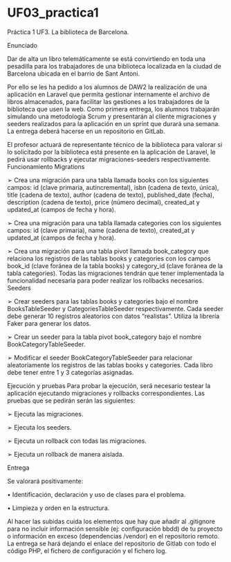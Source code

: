 # UF03_practica1


Práctica 1 UF3. La biblioteca de Barcelona.

Enunciado

Dar de alta un libro telemáticamente se está
convirtiendo en toda una pesadilla para los
trabajadores de una biblioteca localizada en la
ciudad de Barcelona ubicada en el barrio de Sant
Antoni.

Por ello se les ha pedido a los alumnos de DAW2
la realización de una aplicación en Laravel que
permita gestionar internamente el archivo de
libros almacenados, para facilitar las gestiones a
los trabajadores de la biblioteca que usen la web.
Como primera entrega, los alumnos trabajarán simulando una metodología
Scrum y presentarán al cliente migraciones y seeders realizados para la
aplicación en un sprint que durará una semana.
La entrega deberá hacerse en un repositorio en
GitLab.

El profesor actuará de representante técnico de la biblioteca para valorar si
lo solicitado por la biblioteca está presente en la aplicación de Laravel, le
pedirá usar rollbacks y ejecutar migraciones-seeders respectivamente.
Funcionamiento
Migrations

➢ Crea una migración para una tabla llamada books con los siguientes
campos: id (clave primaria, autincremental), isbn (cadena de texto,
única), title (cadena de texto), author (cadena de texto),
published_date (fecha), description (cadena de texto), price
(número decimal), created_at y updated_at (campos de fecha y
hora).

➢ Crea una migración para una tabla llamada categories con los
siguientes campos: id (clave primaria), name (cadena de texto),
created_at y updated_at (campos de fecha y hora).

➢ Crea una migración para una tabla pivot llamada book_category que
relaciona los registros de las tablas books y categories con los
campos book_id (clave foránea de la tabla books) y category_id
(clave foránea de la tabla categories).
Todas las migraciones tendrán que tener implementada la funcionalidad
necesaria para poder realizar los rollbacks necesarios.
Seeders

➢ Crear seeders para las tablas books y categories bajo el nombre
BooksTableSeeder y CategoriesTableSeeder respectivamente. Cada
seeder debe generar 10 registros aleatorios con datos “realistas”.
Utiliza la librería Faker para generar los datos.

➢ Crear un seeder para la tabla pivot book_category bajo el nombre
BookCategoryTableSeeder.

➢ Modificar el seeder BookCategoryTableSeeder para relacionar
aleatoriamente los registros de las tablas books y categories. Cada
libro debe tener entre 1 y 3 categorías asignadas.

Ejecución y pruebas
Para probar la ejecución, será necesario testear la aplicación ejecutando
migraciones y rollbacks correspondientes. Las pruebas que se pedirán serán
las siguientes:

➢ Ejecuta las migraciones.

➢ Ejecuta los seeders.

➢ Ejecuta un rollback con todas las migraciones.

➢ Ejecuta un rollback de manera aislada.


Entrega

Se valorará positivamente:

• Identificación, declaración y uso de clases para el problema.

• Limpieza y orden en la estructura.

Al hacer las subidas cuida los elementos que hay que añadir al .gitignore para no incluir
información sensible (ej: configuración bbdd) de tu proyecto o información en exceso
(dependencias /vendor) en el repositorio remoto.
La entrega se hará dejando el enlace del repositorio de Gitlab con todo el código
PHP, el fichero de configuración y el fichero log.

